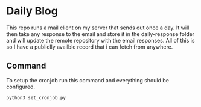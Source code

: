# Daily Blog
This repo runs a mail client on my server that sends out once a day. It will then take any response to the email and store it in the daily-response folder and will update the remote repository with the email responses. All of this is so I have a publiclly availble record that i can fetch from anywhere.

## Command
To setup the cronjob run this command and everything should be configured.
```bash
python3 set_cronjob.py
```